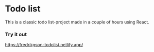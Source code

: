 # Todo list
This is a classic todo list-project made in a couple of hours using React.

### Try it out
https://fredrikgson-todolist.netlify.app/
